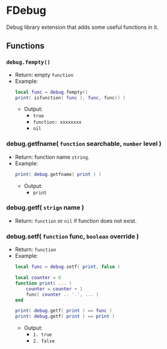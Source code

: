 # FDebug
Debug library extension that adds some useful functions in it.

## Functions

### `debug.fempty()`
- Return: empty `function`
- Example:
    ```lua
    local func = debug.fempty()
    print( isfunction( func ), func, func() )
    ```
    - Output:
        - `true`
        - `function: xxxxxxxx`
        - `nil`

### debug.getfname( `function` searchable, `number` level )
- Return: function name `string`.
- Example:
    ```lua
    print( debug.getfname( print ) )
    ```
    - Output:
        - `print`

### debug.getf( `strign` name )
- Return: `function` or `nil` if function does not exist.

### debug.setf( `function` func, `boolean` override )
- Return: `function`
- Example:
    ```lua
    local func = debug.setf( print, false )

    local counter = 0
    function print( ... )
        counter = counter + 1
        func( counter .. '.', ... )
    end

    print( debug.getf( print ) == func )
    print( debug.getf( print ) == print )
    ```
    - Output:
        - `1. true`
        - `2. false`
